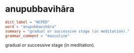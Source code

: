 # anupubbavihāra

``` toml
dict_label = "NCPED"
word = "anupubbavihāra"
summary = "gradual or successive stage (in meditation)."
grammar_comment = "masculine"
```

gradual or successive stage (in meditation).

